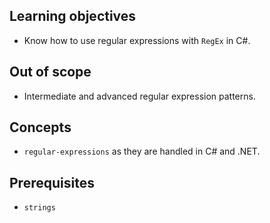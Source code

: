 ## Learning objectives

- Know how to use regular expressions with `RegEx` in C#.

## Out of scope

- Intermediate and advanced regular expression patterns.

## Concepts

- `regular-expressions` as they are handled in C# and .NET.

## Prerequisites

- `strings`